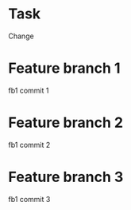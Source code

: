 # Task

Change

# Feature branch 1
fb1 commit 1

# Feature branch 2
fb1 commit 2

# Feature branch 3
fb1 commit 3

